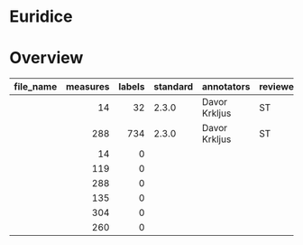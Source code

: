 # Euridice


# Overview
|file_name|measures|labels|standard| annotators  |reviewers|
|---------|-------:|-----:|--------|-------------|---------|
|         |      14|    32|2.3.0   |Davor Krkljus|ST       |
|         |     288|   734|2.3.0   |Davor Krkljus|ST       |
|         |      14|     0|        |             |         |
|         |     119|     0|        |             |         |
|         |     288|     0|        |             |         |
|         |     135|     0|        |             |         |
|         |     304|     0|        |             |         |
|         |     260|     0|        |             |         |
